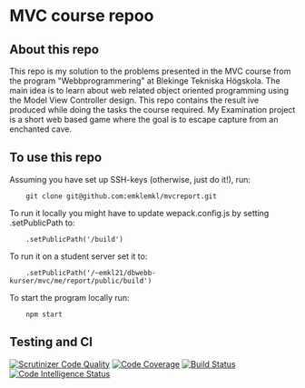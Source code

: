 MVC course repoo
=====

## About this repo
This repo is my solution to the problems presented in the MVC course from the program "Webbprogrammering" at Blekinge Tekniska Högskola. The main idea is to learn about web related object oriented programming using the Model View Controller design. This repo contains the result ive produced while doing the tasks the course required. My Examination project is a short web based game where the goal is to escape capture from an enchanted cave.

## To use this repo
Assuming you have set up SSH-keys (otherwise, just do it!), run:
```
    git clone git@github.com:emklemkl/mvcreport.git
```
To run it locally you might have to update wepack.config.js by setting .setPublicPath to:
```
    .setPublicPath('/build')
```
To run it on a student server set it to:
```
    .setPublicPath('/~emkl21/dbwebb-kurser/mvc/me/report/public/build')
```
To start the program locally run:
```
    npm start
```

## Testing and CI
[![Scrutinizer Code Quality](https://scrutinizer-ci.com/g/emklemkl/mvcreport/badges/quality-score.png?b=main)](https://scrutinizer-ci.com/g/emklemkl/mvcreport/?branch=main)
[![Code Coverage](https://scrutinizer-ci.com/g/emklemkl/mvcreport/badges/coverage.png?b=main)](https://scrutinizer-ci.com/g/emklemkl/mvcreport/?branch=main)
[![Build Status](https://scrutinizer-ci.com/g/emklemkl/mvcreport/badges/build.png?b=main)](https://scrutinizer-ci.com/g/emklemkl/mvcreport/build-status/main)
[![Code Intelligence Status](https://scrutinizer-ci.com/g/emklemkl/mvcreport/badges/code-intelligence.svg?b=main)](https://scrutinizer-ci.com/code-intelligence)    